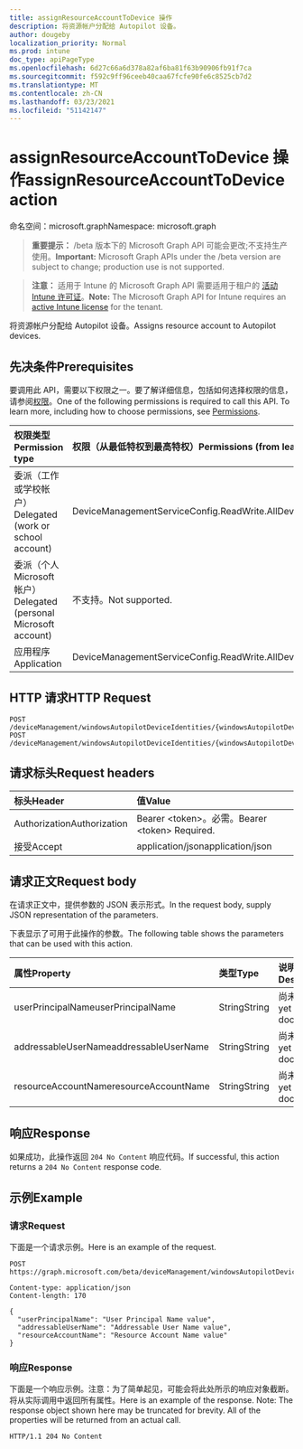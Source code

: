 ```yaml
---
title: assignResourceAccountToDevice 操作
description: 将资源帐户分配给 Autopilot 设备。
author: dougeby
localization_priority: Normal
ms.prod: intune
doc_type: apiPageType
ms.openlocfilehash: 6d27c66a6d378a82af6ba81f63b90906fb91f7ca
ms.sourcegitcommit: f592c9ff96ceeb40caa67fcfe90fe6c8525cb7d2
ms.translationtype: MT
ms.contentlocale: zh-CN
ms.lasthandoff: 03/23/2021
ms.locfileid: "51142147"
---
```

# <a name="assignresourceaccounttodevice-action"></a><span data-ttu-id="d3cf1-103">assignResourceAccountToDevice 操作</span><span class="sxs-lookup"><span data-stu-id="d3cf1-103">assignResourceAccountToDevice action</span></span>

<span data-ttu-id="d3cf1-104">命名空间：microsoft.graph</span><span class="sxs-lookup"><span data-stu-id="d3cf1-104">Namespace: microsoft.graph</span></span>

> <span data-ttu-id="d3cf1-105">**重要提示：** /beta 版本下的 Microsoft Graph API 可能会更改;不支持生产使用。</span><span class="sxs-lookup"><span data-stu-id="d3cf1-105">**Important:** Microsoft Graph APIs under the /beta version are subject to change; production use is not supported.</span></span>

> <span data-ttu-id="d3cf1-106">**注意：** 适用于 Intune 的 Microsoft Graph API 需要适用于租户的 [活动 Intune 许可证](https://go.microsoft.com/fwlink/?linkid=839381)。</span><span class="sxs-lookup"><span data-stu-id="d3cf1-106">**Note:** The Microsoft Graph API for Intune requires an [active Intune license](https://go.microsoft.com/fwlink/?linkid=839381) for the tenant.</span></span>

<span data-ttu-id="d3cf1-107">将资源帐户分配给 Autopilot 设备。</span><span class="sxs-lookup"><span data-stu-id="d3cf1-107">Assigns resource account to Autopilot devices.</span></span>

## <a name="prerequisites"></a><span data-ttu-id="d3cf1-108">先决条件</span><span class="sxs-lookup"><span data-stu-id="d3cf1-108">Prerequisites</span></span>
<span data-ttu-id="d3cf1-p101">要调用此 API，需要以下权限之一。要了解详细信息，包括如何选择权限的信息，请参阅[权限](/graph/permissions-reference)。</span><span class="sxs-lookup"><span data-stu-id="d3cf1-p101">One of the following permissions is required to call this API. To learn more, including how to choose permissions, see [Permissions](/graph/permissions-reference).</span></span>

|<span data-ttu-id="d3cf1-111">权限类型</span><span class="sxs-lookup"><span data-stu-id="d3cf1-111">Permission type</span></span>|<span data-ttu-id="d3cf1-112">权限（从最低特权到最高特权）</span><span class="sxs-lookup"><span data-stu-id="d3cf1-112">Permissions (from least to most privileged)</span></span>|
|:---|:---|
|<span data-ttu-id="d3cf1-113">委派（工作或学校帐户）</span><span class="sxs-lookup"><span data-stu-id="d3cf1-113">Delegated (work or school account)</span></span>|<span data-ttu-id="d3cf1-114">DeviceManagementServiceConfig.ReadWrite.All</span><span class="sxs-lookup"><span data-stu-id="d3cf1-114">DeviceManagementServiceConfig.ReadWrite.All</span></span>|
|<span data-ttu-id="d3cf1-115">委派（个人 Microsoft 帐户）</span><span class="sxs-lookup"><span data-stu-id="d3cf1-115">Delegated (personal Microsoft account)</span></span>|<span data-ttu-id="d3cf1-116">不支持。</span><span class="sxs-lookup"><span data-stu-id="d3cf1-116">Not supported.</span></span>|
|<span data-ttu-id="d3cf1-117">应用程序</span><span class="sxs-lookup"><span data-stu-id="d3cf1-117">Application</span></span>|<span data-ttu-id="d3cf1-118">DeviceManagementServiceConfig.ReadWrite.All</span><span class="sxs-lookup"><span data-stu-id="d3cf1-118">DeviceManagementServiceConfig.ReadWrite.All</span></span>|

## <a name="http-request"></a><span data-ttu-id="d3cf1-119">HTTP 请求</span><span class="sxs-lookup"><span data-stu-id="d3cf1-119">HTTP Request</span></span>
<!-- {
  "blockType": "ignored"
}
-->
``` http
POST /deviceManagement/windowsAutopilotDeviceIdentities/{windowsAutopilotDeviceIdentityId}/assignResourceAccountToDevice
POST /deviceManagement/windowsAutopilotDeviceIdentities/{windowsAutopilotDeviceIdentityId}/deploymentProfile/assignedDevices/{windowsAutopilotDeviceIdentityId}/assignResourceAccountToDevice
```

## <a name="request-headers"></a><span data-ttu-id="d3cf1-120">请求标头</span><span class="sxs-lookup"><span data-stu-id="d3cf1-120">Request headers</span></span>
|<span data-ttu-id="d3cf1-121">标头</span><span class="sxs-lookup"><span data-stu-id="d3cf1-121">Header</span></span>|<span data-ttu-id="d3cf1-122">值</span><span class="sxs-lookup"><span data-stu-id="d3cf1-122">Value</span></span>|
|:---|:---|
|<span data-ttu-id="d3cf1-123">Authorization</span><span class="sxs-lookup"><span data-stu-id="d3cf1-123">Authorization</span></span>|<span data-ttu-id="d3cf1-124">Bearer &lt;token&gt;。必需。</span><span class="sxs-lookup"><span data-stu-id="d3cf1-124">Bearer &lt;token&gt; Required.</span></span>|
|<span data-ttu-id="d3cf1-125">接受</span><span class="sxs-lookup"><span data-stu-id="d3cf1-125">Accept</span></span>|<span data-ttu-id="d3cf1-126">application/json</span><span class="sxs-lookup"><span data-stu-id="d3cf1-126">application/json</span></span>|

## <a name="request-body"></a><span data-ttu-id="d3cf1-127">请求正文</span><span class="sxs-lookup"><span data-stu-id="d3cf1-127">Request body</span></span>
<span data-ttu-id="d3cf1-128">在请求正文中，提供参数的 JSON 表示形式。</span><span class="sxs-lookup"><span data-stu-id="d3cf1-128">In the request body, supply JSON representation of the parameters.</span></span>

<span data-ttu-id="d3cf1-129">下表显示了可用于此操作的参数。</span><span class="sxs-lookup"><span data-stu-id="d3cf1-129">The following table shows the parameters that can be used with this action.</span></span>

|<span data-ttu-id="d3cf1-130">属性</span><span class="sxs-lookup"><span data-stu-id="d3cf1-130">Property</span></span>|<span data-ttu-id="d3cf1-131">类型</span><span class="sxs-lookup"><span data-stu-id="d3cf1-131">Type</span></span>|<span data-ttu-id="d3cf1-132">说明</span><span class="sxs-lookup"><span data-stu-id="d3cf1-132">Description</span></span>|
|:---|:---|:---|
|<span data-ttu-id="d3cf1-133">userPrincipalName</span><span class="sxs-lookup"><span data-stu-id="d3cf1-133">userPrincipalName</span></span>|<span data-ttu-id="d3cf1-134">String</span><span class="sxs-lookup"><span data-stu-id="d3cf1-134">String</span></span>|<span data-ttu-id="d3cf1-135">尚未记录</span><span class="sxs-lookup"><span data-stu-id="d3cf1-135">Not yet documented</span></span>|
|<span data-ttu-id="d3cf1-136">addressableUserName</span><span class="sxs-lookup"><span data-stu-id="d3cf1-136">addressableUserName</span></span>|<span data-ttu-id="d3cf1-137">String</span><span class="sxs-lookup"><span data-stu-id="d3cf1-137">String</span></span>|<span data-ttu-id="d3cf1-138">尚未记录</span><span class="sxs-lookup"><span data-stu-id="d3cf1-138">Not yet documented</span></span>|
|<span data-ttu-id="d3cf1-139">resourceAccountName</span><span class="sxs-lookup"><span data-stu-id="d3cf1-139">resourceAccountName</span></span>|<span data-ttu-id="d3cf1-140">String</span><span class="sxs-lookup"><span data-stu-id="d3cf1-140">String</span></span>|<span data-ttu-id="d3cf1-141">尚未记录</span><span class="sxs-lookup"><span data-stu-id="d3cf1-141">Not yet documented</span></span>|



## <a name="response"></a><span data-ttu-id="d3cf1-142">响应</span><span class="sxs-lookup"><span data-stu-id="d3cf1-142">Response</span></span>
<span data-ttu-id="d3cf1-143">如果成功，此操作返回 `204 No Content` 响应代码。</span><span class="sxs-lookup"><span data-stu-id="d3cf1-143">If successful, this action returns a `204 No Content` response code.</span></span>

## <a name="example"></a><span data-ttu-id="d3cf1-144">示例</span><span class="sxs-lookup"><span data-stu-id="d3cf1-144">Example</span></span>

### <a name="request"></a><span data-ttu-id="d3cf1-145">请求</span><span class="sxs-lookup"><span data-stu-id="d3cf1-145">Request</span></span>
<span data-ttu-id="d3cf1-146">下面是一个请求示例。</span><span class="sxs-lookup"><span data-stu-id="d3cf1-146">Here is an example of the request.</span></span>
``` http
POST https://graph.microsoft.com/beta/deviceManagement/windowsAutopilotDeviceIdentities/{windowsAutopilotDeviceIdentityId}/assignResourceAccountToDevice

Content-type: application/json
Content-length: 170

{
  "userPrincipalName": "User Principal Name value",
  "addressableUserName": "Addressable User Name value",
  "resourceAccountName": "Resource Account Name value"
}
```

### <a name="response"></a><span data-ttu-id="d3cf1-147">响应</span><span class="sxs-lookup"><span data-stu-id="d3cf1-147">Response</span></span>
<span data-ttu-id="d3cf1-p102">下面是一个响应示例。注意：为了简单起见，可能会将此处所示的响应对象截断。将从实际调用中返回所有属性。</span><span class="sxs-lookup"><span data-stu-id="d3cf1-p102">Here is an example of the response. Note: The response object shown here may be truncated for brevity. All of the properties will be returned from an actual call.</span></span>
``` http
HTTP/1.1 204 No Content
```




